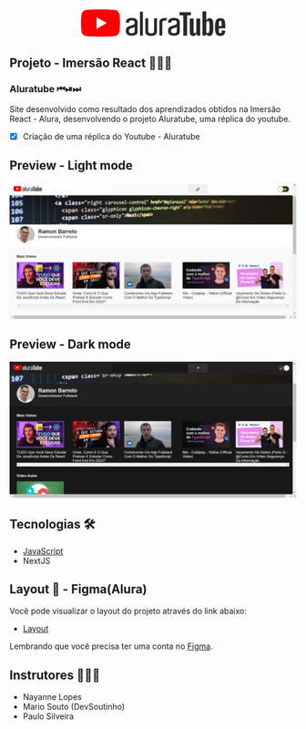 <p align="center">
  <img alt="Aluratube" src=".github/logo.svg" />
</p>

## Projeto - Imersão React 👨🏽‍💻

### Aluratube ⏮⏯⏭

Site desenvolvido como resultado dos aprendizados obtidos na Imersão React - Alura, desenvolvendo o projeto Aluratube, uma réplica do youtube.

- [x] Criação de uma réplica do Youtube - Aluratube

## Preview - Light mode
<p align="center">
  <img alt="Light mode - screen" src=".github/preview.png">
</p>

## Preview - Dark mode
<p align="center">
  <img alt="Dark mode - screen" src=".github/preview_dark.png">
</p>

## Tecnologias 🛠

- [JavaScript](https://www.javascript.org/)
- NextJS
  
## Layout 🔲 - Figma(Alura)

Você pode visualizar o layout do projeto através do link abaixo:

- [Layout](https://www.figma.com/file/1acrju7CLwHkSh6e7xEk9h/Aluratube?node-id=0%3A1&t=fSsMs2uITSMu8QiJ-1)

Lembrando que você precisa ter uma conta no [Figma](http://figma.com/).

## Instrutores 👨🏽‍🏫

- Nayanne Lopes
- Mario Souto (DevSoutinho)
- Paulo Silveira


